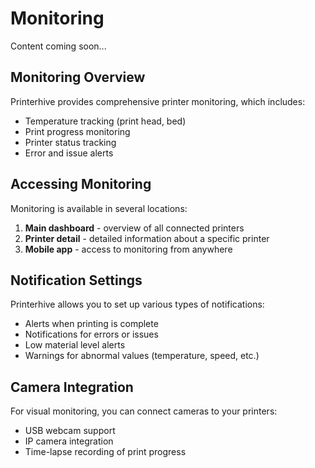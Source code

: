 # Monitoring

Content coming soon...

## Monitoring Overview

Printerhive provides comprehensive printer monitoring, which includes:

- Temperature tracking (print head, bed)
- Print progress monitoring
- Printer status tracking
- Error and issue alerts

## Accessing Monitoring

Monitoring is available in several locations:

1. **Main dashboard** - overview of all connected printers
2. **Printer detail** - detailed information about a specific printer
3. **Mobile app** - access to monitoring from anywhere

## Notification Settings

Printerhive allows you to set up various types of notifications:

- Alerts when printing is complete
- Notifications for errors or issues
- Low material level alerts
- Warnings for abnormal values (temperature, speed, etc.)

## Camera Integration

For visual monitoring, you can connect cameras to your printers:

- USB webcam support
- IP camera integration
- Time-lapse recording of print progress 